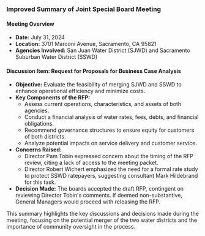 ### Improved Summary of Joint Special Board Meeting

#### Meeting Overview
- **Date:** July 31, 2024
- **Location:** 3701 Marconi Avenue, Sacramento, CA 95821
- **Agencies Involved:** San Juan Water District (SJWD) and Sacramento Suburban Water District (SSWD)

#### Discussion Item: Request for Proposals for Business Case Analysis
- **Objective:** Evaluate the feasibility of merging SJWD and SSWD to enhance operational efficiency and minimize costs.
- **Key Components of the RFP:**
  - Assess current operations, characteristics, and assets of both agencies.
  - Conduct a financial analysis of water rates, fees, debts, and financial obligations.
  - Recommend governance structures to ensure equity for customers of both districts.
  - Analyze potential impacts on service delivery and customer service.
- **Concerns Raised:**
  - Director Pam Tobin expressed concern about the timing of the RFP review, citing a lack of access to the meeting packet.
  - Director Robert Wichert emphasized the need for a formal rate study to protect SSWD ratepayers, suggesting consultant Mark Hildebrand for this task.
- **Decision Made:** The boards accepted the draft RFP, contingent on reviewing Director Tobin's comments. If deemed non-substantive, General Managers would proceed with releasing the RFP.

This summary highlights the key discussions and decisions made during the meeting, focusing on the potential merger of the two water districts and the importance of community oversight in the process.
